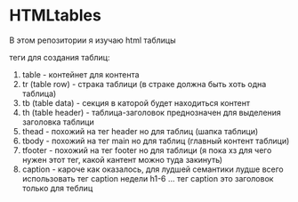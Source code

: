 # HTMLtables

В этом репозитории я изучаю html таблицы

теги для создания таблиц:

1. table - контейнет для контента
2. tr (table row) - страка таблици (в страке должна быть хоть одна таблица)
3. tb (table data) - секция в каторой будет находиться контент
4. th (table header) - таблица-заголовок преднозначен для выделения заголовка таблици
5. thead - похожий на тег header но для таблиц (шапка таблици)
6. tbody - похожий на тег main но для таблиц (главный контент таблици)
7. tfooter - похожий на тег footer но для таблици (я пока хз для чего нужен этот тег, какой кантент можно туда закинуть)
8. caption - кароче как оказалось, для лудшей семантики лудше всего использовать тег caption недели h1-6 ... тег caption это заголовок только для теблиц